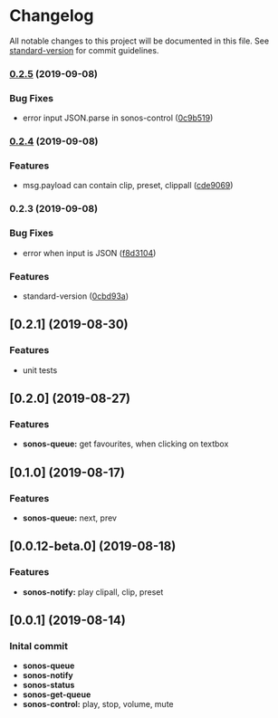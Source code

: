 # Changelog

All notable changes to this project will be documented in this file. See [standard-version](https://github.com/conventional-changelog/standard-version) for commit guidelines.

### [0.2.5](https://github.com/naimo84/node-red-contrib-sonos-http-api/compare/v0.2.4...v0.2.5) (2019-09-08)


### Bug Fixes

* error input JSON.parse in sonos-control ([0c9b519](https://github.com/naimo84/node-red-contrib-sonos-http-api/commit/0c9b519))

### [0.2.4](https://github.com/naimo84/node-red-contrib-sonos-http-api/compare/v0.2.3...v0.2.4) (2019-09-08)


### Features

* msg.payload can contain clip, preset, clippall ([cde9069](https://github.com/naimo84/node-red-contrib-sonos-http-api/commit/cde9069))

### 0.2.3 (2019-09-08)


### Bug Fixes

* error when input is JSON ([f8d3104](https://github.com/naimo84/node-red-contrib-sonos-http-api/commit/f8d3104))


### Features

* standard-version ([0cbd93a](https://github.com/naimo84/node-red-contrib-sonos-http-api/commit/0cbd93a))

<a name="0.2.1"></a>
## [0.2.1] (2019-08-30)

### Features

* unit tests

<a name="0.2.0"></a>
## [0.2.0] (2019-08-27)

### Features

* **sonos-queue:** get favourites, when clicking on textbox

<a name="0.1.0"></a>
## [0.1.0] (2019-08-17)

### Features

* **sonos-queue:** next, prev

<a name="0.0.12-beta.0"></a>
## [0.0.12-beta.0] (2019-08-18)

### Features

* **sonos-notify:** play clipall, clip, preset

<a name="0.0.1"></a>
## [0.0.1] (2019-08-14)

### Inital commit

* **sonos-queue** 
* **sonos-notify** 
* **sonos-status** 
* **sonos-get-queue** 
* **sonos-control:** play, stop, volume, mute